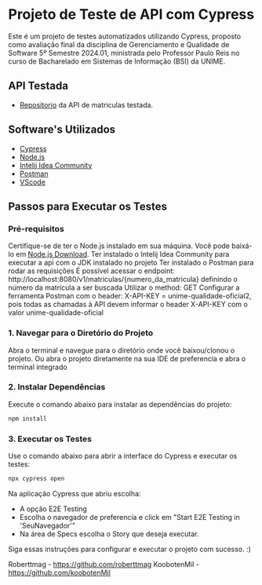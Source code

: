 # Projeto de Teste de API com Cypress

Este é um projeto de testes automatizados utilizando Cypress, proposto como avaliação final da disciplina de Gerenciamento e Qualidade de Software 5º Semestre 2024.01, ministrada pelo Professor Paulo Reis no curso de Bacharelado em Sistemas de Informação (BSI) da UNIME.

## API Testada
 - [Repositorio](https://github.com/PHPauloReis/oficial2-matriculas-api/) da API de matriculas testada.

## Software's Utilizados
- [Cypress](https://www.cypress.io/)
- [Node.js](https://nodejs.org/)
- [Intelij Idea Community](https://www.jetbrains.com/idea/download/)
- [Postman](https://www.postman.com/downloads/)
- [VScode](https://code.visualstudio.com/download)

## Passos para Executar os Testes

### Pré-requisitos
Certifique-se de ter o Node.js instalado em sua máquina. Você pode baixá-lo em [Node.js Download](https://nodejs.org/en/download/package-manager).
Ter instalado o Intelij Idea Community para executar a api com o JDK instalado no projeto
Ter instalado o Postman para rodar as requisições
É possível acessar o endpoint: http://localhost:8080/v1/matriculas/{numero_da_matricula} definindo o número da matrícula a ser buscada
Utilizar o method: GET
Configurar a ferramenta Postman com o header: X-API-KEY = unime-qualidade-oficial2, pois todas as chamadas à API devem informar o header X-API-KEY com o valor unime-qualidade-oficial

### 1. Navegar para o Diretório do Projeto
Abra o terminal e navegue para o diretório onde você baixou/clonou o projeto.
Ou abra o projeto diretamente na sua IDE de preferencia e abra o terminal integrado

### 2. Instalar Dependências
Execute o comando abaixo para instalar as dependências do projeto:
```bash
npm install
```

### 3. Executar os Testes
Use o comando abaixo para abrir a interface do Cypress e executar os testes:
```bash
npx cypress open
```

Na aplicação Cypress que abriu escolha:
* A opção E2E Testing
* Escolha o navegador de preferencia e click em "Start E2E Testing in 'SeuNavegador'"
* Na área de Specs escolha o Story que deseja executar.

Siga essas instruções para configurar e executar o projeto com sucesso. :)

Roberttmag - https://github.com/roberttmag
KoobotenMil - https://github.com/koobotenMil
